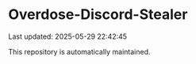 # Overdose-Discord-Stealer

Last updated: 2025-05-29 22:42:45

This repository is automatically maintained.
